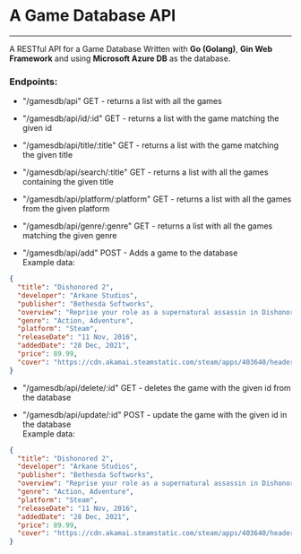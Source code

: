 # A Game Database API
---

A RESTful API for a Game Database Written with **Go (Golang)**, **Gin Web Framework** and using **Microsoft Azure DB** as the database.

### Endpoints:

- "/gamesdb/api" GET - returns a list with all the games
- "/gamesdb/api/id/:id" GET - returns a list with the game matching the given id
- "/gamesdb/api/title/:title" GET - returns a list with the game matching the given title
- "/gamesdb/api/search/:title" GET - returns a list with all the games containing the given title
- "/gamesdb/api/platform/:platform" GET - returns a list with all the games from the given platform
- "/gamesdb/api/genre/:genre" GET - returns a list with all the games matching the given genre

- "/gamesdb/api/add" POST - Adds a game to the database<br>
Example data:

```json
{
  "title": "Dishonored 2",
  "developer": "Arkane Studios",
  "publisher": "Bethesda Softworks",
  "overview": "Reprise your role as a supernatural assassin in Dishonored 2. Declared a “masterpiece” by Eurogamer and hailed “a must-play revenge tale” by Game Informer, Dishonored 2 is the follow up to Arkane’s 1st-person action blockbuster & winner of 100+ 'Game of the Year' awards, Dishonored.",
  "genre": "Action, Adventure",
  "platform": "Steam",
  "releaseDate": "11 Nov, 2016",
  "addedDate": "28 Dec, 2021",
  "price": 89.99,
  "cover": "https://cdn.akamai.steamstatic.com/steam/apps/403640/header.jpg?t=1603889340"
}
```

- "/gamesdb/api/delete/:id" GET - deletes the game with the given id from the database

- "/gamesdb/api/update/:id" POST - update the game with the given id in the database<br>
Example data:

```json
{
  "title": "Dishonored 2",
  "developer": "Arkane Studios",
  "publisher": "Bethesda Softworks",
  "overview": "Reprise your role as a supernatural assassin in Dishonored 2. Declared a “masterpiece” by Eurogamer and hailed “a must-play revenge tale” by Game Informer, Dishonored 2 is the follow up to Arkane’s 1st-person action blockbuster & winner of 100+ 'Game of the Year' awards, Dishonored.",
  "genre": "Action, Adventure",
  "platform": "Steam",
  "releaseDate": "11 Nov, 2016",
  "addedDate": "28 Dec, 2021",
  "price": 89.99,
  "cover": "https://cdn.akamai.steamstatic.com/steam/apps/403640/header.jpg?t=1603889340"
}
```
